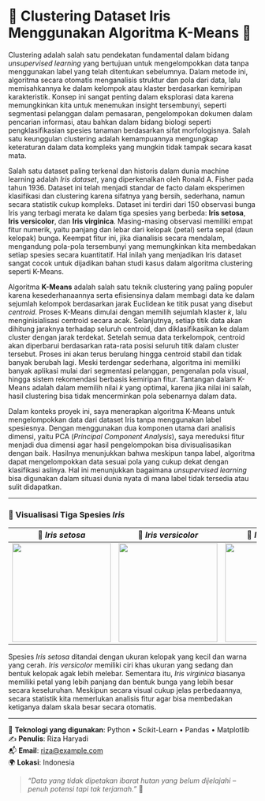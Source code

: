 # 🌸 Clustering Dataset Iris Menggunakan Algoritma K-Means 🌸

Clustering adalah salah satu pendekatan fundamental dalam bidang *unsupervised learning* yang bertujuan untuk mengelompokkan data tanpa menggunakan label yang telah ditentukan sebelumnya. Dalam metode ini, algoritma secara otomatis menganalisis struktur dan pola dari data, lalu memisahkannya ke dalam kelompok atau klaster berdasarkan kemiripan karakteristik. Konsep ini sangat penting dalam eksplorasi data karena memungkinkan kita untuk menemukan insight tersembunyi, seperti segmentasi pelanggan dalam pemasaran, pengelompokan dokumen dalam pencarian informasi, atau bahkan dalam bidang biologi seperti pengklasifikasian spesies tanaman berdasarkan sifat morfologisnya. Salah satu keunggulan clustering adalah kemampuannya mengungkap keteraturan dalam data kompleks yang mungkin tidak tampak secara kasat mata.

Salah satu dataset paling terkenal dan historis dalam dunia machine learning adalah *Iris dataset*, yang diperkenalkan oleh Ronald A. Fisher pada tahun 1936. Dataset ini telah menjadi standar de facto dalam eksperimen klasifikasi dan clustering karena sifatnya yang bersih, sederhana, namun secara statistik cukup kompleks. Dataset ini terdiri dari 150 observasi bunga Iris yang terbagi merata ke dalam tiga spesies yang berbeda: **Iris setosa**, **Iris versicolor**, dan **Iris virginica**. Masing-masing observasi memiliki empat fitur numerik, yaitu panjang dan lebar dari kelopak (petal) serta sepal (daun kelopak) bunga. Keempat fitur ini, jika dianalisis secara mendalam, mengandung pola-pola tersembunyi yang memungkinkan kita membedakan setiap spesies secara kuantitatif. Hal inilah yang menjadikan Iris dataset sangat cocok untuk dijadikan bahan studi kasus dalam algoritma clustering seperti K-Means.

Algoritma **K-Means** adalah salah satu teknik clustering yang paling populer karena kesederhanaannya serta efisiensinya dalam membagi data ke dalam sejumlah kelompok berdasarkan jarak Euclidean ke titik pusat yang disebut *centroid*. Proses K-Means dimulai dengan memilih sejumlah klaster *k*, lalu menginisialisasi centroid secara acak. Selanjutnya, setiap titik data akan dihitung jaraknya terhadap seluruh centroid, dan diklasifikasikan ke dalam cluster dengan jarak terdekat. Setelah semua data terkelompok, centroid akan diperbarui berdasarkan rata-rata posisi seluruh titik dalam cluster tersebut. Proses ini akan terus berulang hingga centroid stabil dan tidak banyak berubah lagi. Meski terdengar sederhana, algoritma ini memiliki banyak aplikasi mulai dari segmentasi pelanggan, pengenalan pola visual, hingga sistem rekomendasi berbasis kemiripan fitur. Tantangan dalam K-Means adalah dalam memilih nilai *k* yang optimal, karena jika nilai ini salah, hasil clustering bisa tidak mencerminkan pola sebenarnya dalam data.

Dalam konteks proyek ini, saya menerapkan algoritma K-Means untuk mengelompokkan data dari dataset Iris tanpa menggunakan label spesiesnya. Dengan menggunakan dua komponen utama dari analisis dimensi, yaitu PCA (*Principal Component Analysis*), saya mereduksi fitur menjadi dua dimensi agar hasil pengelompokan bisa divisualisasikan dengan baik. Hasilnya menunjukkan bahwa meskipun tanpa label, algoritma dapat mengelompokkan data sesuai pola yang cukup dekat dengan klasifikasi aslinya. Hal ini menunjukkan bagaimana *unsupervised learning* bisa digunakan dalam situasi dunia nyata di mana label tidak tersedia atau sulit didapatkan.

---

### 🌼 Visualisasi Tiga Spesies *Iris*

| 🌿 *Iris setosa* | 🌹 *Iris versicolor* | 🌷 *Iris virginica* |
|:--:|:--:|:--:|
| <img src="https://upload.wikimedia.org/wikipedia/commons/a/a7/Irissetosa1.jpg" width="200"/> | <img src="https://upload.wikimedia.org/wikipedia/commons/4/41/Iris_versicolor_3.jpg" width="200"/> | <img src="https://upload.wikimedia.org/wikipedia/commons/9/9f/Iris_virginica.jpg" width="200"/> |

Spesies *Iris setosa* ditandai dengan ukuran kelopak yang kecil dan warna yang cerah. *Iris versicolor* memiliki ciri khas ukuran yang sedang dan bentuk kelopak agak lebih melebar. Sementara itu, *Iris virginica* biasanya memiliki petal yang lebih panjang dan bentuk bunga yang lebih besar secara keseluruhan. Meskipun secara visual cukup jelas perbedaannya, secara statistik kita memerlukan analisis fitur agar bisa membedakan ketiganya dalam skala besar secara otomatis.

---

🧠 **Teknologi yang digunakan**: Python • Scikit-Learn • Pandas • Matplotlib  
✍️ **Penulis**: Riza Haryadi  
📬 **Email**: riza@example.com  
🌍 **Lokasi**: Indonesia  

> _“Data yang tidak dipetakan ibarat hutan yang belum dijelajahi – penuh potensi tapi tak terjamah.”_ 🌿
